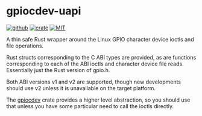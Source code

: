 # gpiocdev-uapi

[![github](https://img.shields.io/badge/github-warthog618/gpiocdev--rs-8da0cb.svg?style=for-the-badge&logo=github)](https://github.com/warthog618/gpiocdev-rs)
[![crate](https://img.shields.io/crates/v/gpiocdev-uapi.svg?style=for-the-badge&color=fc8d62&logo=rust)](https://crates.io/crates/gpiocdev-uapi)
[![MIT](https://img.shields.io/badge/License-MIT-brightgreen.svg?style=for-the-badge)](https://opensource.org/licenses/MIT)

A thin safe Rust wrapper around the Linux GPIO character device ioctls and file operations.

Rust structs corresponding to the C ABI types are provided, as are functions corresponding to each of the ABI ioctls and character device file reads.  Essentially just the Rust version of gpio.h.

Both ABI versions v1 and v2 are supported, though new developments should use v2 unless it is unavailable on the target platform.

The [gpiocdev](https://crates.io/crates/gpiocdev) crate provides a higher level abstraction, so you should use that unless you have some particular need to call the ioctls directly.
